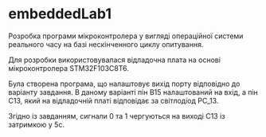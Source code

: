 # embeddedLab1
Розробка програми мікроконтролера у вигляді операційної системи реального часу на базі нескінченного циклу опитування.

Для розробки використовувалася відладочна плата на основі мікроконтролера STM32F103C8T6. 

Була створена програма, що налаштовує вихід порту відповідно до варіанту завдання. В даному варіанті пін B15 налаштований на вхід, а пін C13,
який на відладочній платі відповідає за світлодіод PC_13. 

Згідно із завданням, сигнали 0 та 1 чергуються на виході С13 із затримкою у 5с.

